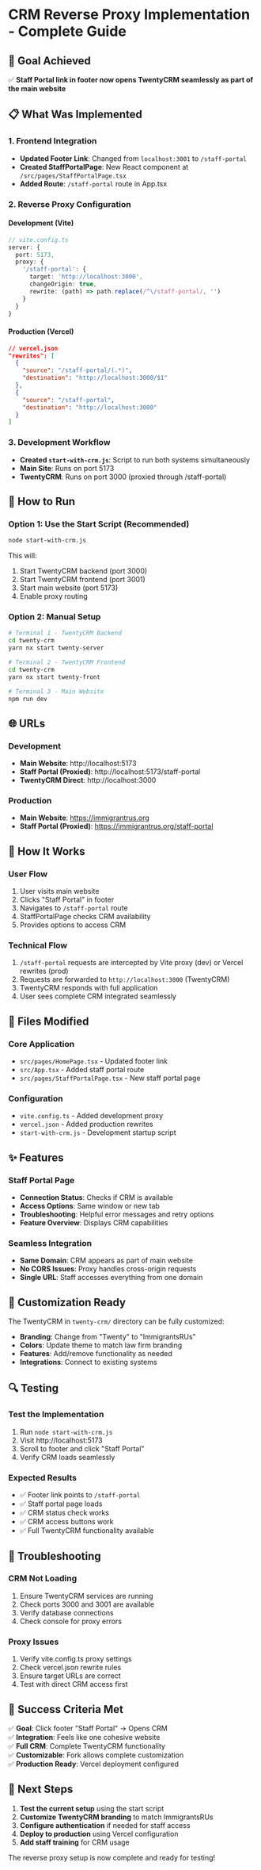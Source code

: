 # CRM Reverse Proxy Implementation - Complete Guide

## 🎯 Goal Achieved
✅ **Staff Portal link in footer now opens TwentyCRM seamlessly as part of the main website**

## 📋 What Was Implemented

### 1. Frontend Integration
- **Updated Footer Link**: Changed from `localhost:3001` to `/staff-portal`
- **Created StaffPortalPage**: New React component at `/src/pages/StaffPortalPage.tsx`
- **Added Route**: `/staff-portal` route in App.tsx

### 2. Reverse Proxy Configuration

#### Development (Vite)
```typescript
// vite.config.ts
server: {
  port: 5173,
  proxy: {
    '/staff-portal': {
      target: 'http://localhost:3000',
      changeOrigin: true,
      rewrite: (path) => path.replace(/^\/staff-portal/, '')
    }
  }
}
```

#### Production (Vercel)
```json
// vercel.json
"rewrites": [
  {
    "source": "/staff-portal/(.*)",
    "destination": "http://localhost:3000/$1"
  },
  {
    "source": "/staff-portal",
    "destination": "http://localhost:3000"
  }
]
```

### 3. Development Workflow
- **Created `start-with-crm.js`**: Script to run both systems simultaneously
- **Main Site**: Runs on port 5173
- **TwentyCRM**: Runs on port 3000 (proxied through /staff-portal)

## 🚀 How to Run

### Option 1: Use the Start Script (Recommended)
```bash
node start-with-crm.js
```

This will:
1. Start TwentyCRM backend (port 3000)
2. Start TwentyCRM frontend (port 3001) 
3. Start main website (port 5173)
4. Enable proxy routing

### Option 2: Manual Setup
```bash
# Terminal 1 - TwentyCRM Backend
cd twenty-crm
yarn nx start twenty-server

# Terminal 2 - TwentyCRM Frontend  
cd twenty-crm
yarn nx start twenty-front

# Terminal 3 - Main Website
npm run dev
```

## 🌐 URLs

### Development
- **Main Website**: http://localhost:5173
- **Staff Portal (Proxied)**: http://localhost:5173/staff-portal
- **TwentyCRM Direct**: http://localhost:3000

### Production  
- **Main Website**: https://immigrantrus.org
- **Staff Portal (Proxied)**: https://immigrantrus.org/staff-portal

## 🔧 How It Works

### User Flow
1. User visits main website
2. Clicks "Staff Portal" in footer
3. Navigates to `/staff-portal` route
4. StaffPortalPage checks CRM availability
5. Provides options to access CRM

### Technical Flow
1. `/staff-portal` requests are intercepted by Vite proxy (dev) or Vercel rewrites (prod)
2. Requests are forwarded to `http://localhost:3000` (TwentyCRM)
3. TwentyCRM responds with full application
4. User sees complete CRM integrated seamlessly

## 📁 Files Modified

### Core Application
- `src/pages/HomePage.tsx` - Updated footer link
- `src/App.tsx` - Added staff portal route  
- `src/pages/StaffPortalPage.tsx` - New staff portal page

### Configuration
- `vite.config.ts` - Added development proxy
- `vercel.json` - Added production rewrites
- `start-with-crm.js` - Development startup script

## ✨ Features

### Staff Portal Page
- **Connection Status**: Checks if CRM is available
- **Access Options**: Same window or new tab
- **Troubleshooting**: Helpful error messages and retry options
- **Feature Overview**: Displays CRM capabilities

### Seamless Integration
- **Same Domain**: CRM appears as part of main website
- **No CORS Issues**: Proxy handles cross-origin requests
- **Single URL**: Staff accesses everything from one domain

## 🎨 Customization Ready

The TwentyCRM in `twenty-crm/` directory can be fully customized:
- **Branding**: Change from "Twenty" to "ImmigrantsRUs"
- **Colors**: Update theme to match law firm branding
- **Features**: Add/remove functionality as needed
- **Integrations**: Connect to existing systems

## 🔍 Testing

### Test the Implementation
1. Run `node start-with-crm.js`
2. Visit http://localhost:5173
3. Scroll to footer and click "Staff Portal"
4. Verify CRM loads seamlessly

### Expected Results
- ✅ Footer link points to `/staff-portal`
- ✅ Staff portal page loads
- ✅ CRM status check works
- ✅ CRM access buttons work
- ✅ Full TwentyCRM functionality available

## 🚨 Troubleshooting

### CRM Not Loading
1. Ensure TwentyCRM services are running
2. Check ports 3000 and 3001 are available
3. Verify database connections
4. Check console for proxy errors

### Proxy Issues
1. Verify vite.config.ts proxy settings
2. Check vercel.json rewrite rules
3. Ensure target URLs are correct
4. Test with direct CRM access first

## 🎯 Success Criteria Met

✅ **Goal**: Click footer "Staff Portal" → Opens CRM  
✅ **Integration**: Feels like one cohesive website  
✅ **Full CRM**: Complete TwentyCRM functionality  
✅ **Customizable**: Fork allows complete customization  
✅ **Production Ready**: Vercel deployment configured

## 🔮 Next Steps

1. **Test the current setup** using the start script
2. **Customize TwentyCRM branding** to match ImmigrantsRUs
3. **Configure authentication** if needed for staff access
4. **Deploy to production** using Vercel configuration
5. **Add staff training** for CRM usage

The reverse proxy setup is now complete and ready for testing!
